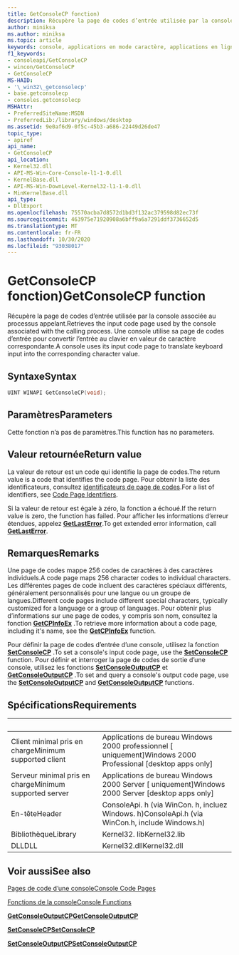 ```yaml
---
title: GetConsoleCP fonction)
description: Récupère la page de codes d’entrée utilisée par la console associée au processus appelant.
author: miniksa
ms.author: miniksa
ms.topic: article
keywords: console, applications en mode caractère, applications en ligne de commande, applications de terminal, API console
f1_keywords:
- consoleapi/GetConsoleCP
- wincon/GetConsoleCP
- GetConsoleCP
MS-HAID:
- '\_win32\_getconsolecp'
- base.getconsolecp
- consoles.getconsolecp
MSHAttr:
- PreferredSiteName:MSDN
- PreferredLib:/library/windows/desktop
ms.assetid: 9e0af6d9-0f5c-45b3-a686-22449d26de47
topic_type:
- apiref
api_name:
- GetConsoleCP
api_location:
- Kernel32.dll
- API-MS-Win-Core-Console-l1-1-0.dll
- KernelBase.dll
- API-MS-Win-DownLevel-Kernel32-l1-1-0.dll
- MinKernelBase.dll
api_type:
- DllExport
ms.openlocfilehash: 75570acba7d8572d1bd3f132ac379598d82ec73f
ms.sourcegitcommit: 463975e71920908a6bff9a6a7291ddf3736652d5
ms.translationtype: MT
ms.contentlocale: fr-FR
ms.lasthandoff: 10/30/2020
ms.locfileid: "93038017"
---
```

# <a name="getconsolecp-function"></a><span data-ttu-id="ff324-104">GetConsoleCP fonction)</span><span class="sxs-lookup"><span data-stu-id="ff324-104">GetConsoleCP function</span></span>

<span data-ttu-id="ff324-105">Récupère la page de codes d’entrée utilisée par la console associée au processus appelant.</span><span class="sxs-lookup"><span data-stu-id="ff324-105">Retrieves the input code page used by the console associated with the calling process.</span></span> <span data-ttu-id="ff324-106">Une console utilise sa page de codes d’entrée pour convertir l’entrée au clavier en valeur de caractère correspondante.</span><span class="sxs-lookup"><span data-stu-id="ff324-106">A console uses its input code page to translate keyboard input into the corresponding character value.</span></span>

## <a name="syntax"></a><span data-ttu-id="ff324-107">Syntaxe</span><span class="sxs-lookup"><span data-stu-id="ff324-107">Syntax</span></span>

```C
UINT WINAPI GetConsoleCP(void);
```

## <a name="parameters"></a><span data-ttu-id="ff324-108">Paramètres</span><span class="sxs-lookup"><span data-stu-id="ff324-108">Parameters</span></span>

<span data-ttu-id="ff324-109">Cette fonction n’a pas de paramètres.</span><span class="sxs-lookup"><span data-stu-id="ff324-109">This function has no parameters.</span></span>

## <a name="return-value"></a><span data-ttu-id="ff324-110">Valeur retournée</span><span class="sxs-lookup"><span data-stu-id="ff324-110">Return value</span></span>

<span data-ttu-id="ff324-111">La valeur de retour est un code qui identifie la page de codes.</span><span class="sxs-lookup"><span data-stu-id="ff324-111">The return value is a code that identifies the code page.</span></span> <span data-ttu-id="ff324-112">Pour obtenir la liste des identificateurs, consultez [identificateurs de page de codes](https://msdn.microsoft.com/library/windows/desktop/dd317756).</span><span class="sxs-lookup"><span data-stu-id="ff324-112">For a list of identifiers, see [Code Page Identifiers](https://msdn.microsoft.com/library/windows/desktop/dd317756).</span></span>

<span data-ttu-id="ff324-113">Si la valeur de retour est égale à zéro, la fonction a échoué.</span><span class="sxs-lookup"><span data-stu-id="ff324-113">If the return value is zero, the function has failed.</span></span> <span data-ttu-id="ff324-114">Pour afficher les informations d’erreur étendues, appelez [**GetLastError**](https://msdn.microsoft.com/library/windows/desktop/ms679360).</span><span class="sxs-lookup"><span data-stu-id="ff324-114">To get extended error information, call [**GetLastError**](https://msdn.microsoft.com/library/windows/desktop/ms679360).</span></span>

## <a name="remarks"></a><span data-ttu-id="ff324-115">Remarques</span><span class="sxs-lookup"><span data-stu-id="ff324-115">Remarks</span></span>

<span data-ttu-id="ff324-116">Une page de codes mappe 256 codes de caractères à des caractères individuels.</span><span class="sxs-lookup"><span data-stu-id="ff324-116">A code page maps 256 character codes to individual characters.</span></span> <span data-ttu-id="ff324-117">Les différentes pages de code incluent des caractères spéciaux différents, généralement personnalisés pour une langue ou un groupe de langues.</span><span class="sxs-lookup"><span data-stu-id="ff324-117">Different code pages include different special characters, typically customized for a language or a group of languages.</span></span> <span data-ttu-id="ff324-118">Pour obtenir plus d’informations sur une page de codes, y compris son nom, consultez la fonction [**GetCPInfoEx**](https://msdn.microsoft.com/library/windows/desktop/dd318081) .</span><span class="sxs-lookup"><span data-stu-id="ff324-118">To retrieve more information about a code page, including it's name, see the [**GetCPInfoEx**](https://msdn.microsoft.com/library/windows/desktop/dd318081) function.</span></span>

<span data-ttu-id="ff324-119">Pour définir la page de codes d’entrée d’une console, utilisez la fonction [**SetConsoleCP**](setconsolecp.md) .</span><span class="sxs-lookup"><span data-stu-id="ff324-119">To set a console's input code page, use the [**SetConsoleCP**](setconsolecp.md) function.</span></span> <span data-ttu-id="ff324-120">Pour définir et interroger la page de codes de sortie d’une console, utilisez les fonctions [**SetConsoleOutputCP**](setconsoleoutputcp.md) et [**GetConsoleOutputCP**](getconsoleoutputcp.md) .</span><span class="sxs-lookup"><span data-stu-id="ff324-120">To set and query a console's output code page, use the [**SetConsoleOutputCP**](setconsoleoutputcp.md) and [**GetConsoleOutputCP**](getconsoleoutputcp.md) functions.</span></span>

## <a name="requirements"></a><span data-ttu-id="ff324-121">Spécifications</span><span class="sxs-lookup"><span data-stu-id="ff324-121">Requirements</span></span>

| &nbsp; | &nbsp; |
|-|-|
| <span data-ttu-id="ff324-122">Client minimal pris en charge</span><span class="sxs-lookup"><span data-stu-id="ff324-122">Minimum supported client</span></span> | <span data-ttu-id="ff324-123">Applications de bureau Windows 2000 professionnel \[ uniquement\]</span><span class="sxs-lookup"><span data-stu-id="ff324-123">Windows 2000 Professional \[desktop apps only\]</span></span> |
| <span data-ttu-id="ff324-124">Serveur minimal pris en charge</span><span class="sxs-lookup"><span data-stu-id="ff324-124">Minimum supported server</span></span> | <span data-ttu-id="ff324-125">Applications de bureau Windows 2000 Server \[ uniquement\]</span><span class="sxs-lookup"><span data-stu-id="ff324-125">Windows 2000 Server \[desktop apps only\]</span></span> |
| <span data-ttu-id="ff324-126">En-tête</span><span class="sxs-lookup"><span data-stu-id="ff324-126">Header</span></span> | <span data-ttu-id="ff324-127">ConsoleApi. h (via WinCon. h, incluez Windows. h)</span><span class="sxs-lookup"><span data-stu-id="ff324-127">ConsoleApi.h (via WinCon.h, include Windows.h)</span></span> |
| <span data-ttu-id="ff324-128">Bibliothèque</span><span class="sxs-lookup"><span data-stu-id="ff324-128">Library</span></span> | <span data-ttu-id="ff324-129">Kernel32. lib</span><span class="sxs-lookup"><span data-stu-id="ff324-129">Kernel32.lib</span></span> |
| <span data-ttu-id="ff324-130">DLL</span><span class="sxs-lookup"><span data-stu-id="ff324-130">DLL</span></span> | <span data-ttu-id="ff324-131">Kernel32.dll</span><span class="sxs-lookup"><span data-stu-id="ff324-131">Kernel32.dll</span></span> |

## <a name="see-also"></a><span data-ttu-id="ff324-132">Voir aussi</span><span class="sxs-lookup"><span data-stu-id="ff324-132">See also</span></span>

[<span data-ttu-id="ff324-133">Pages de code d’une console</span><span class="sxs-lookup"><span data-stu-id="ff324-133">Console Code Pages</span></span>](console-code-pages.md)

[<span data-ttu-id="ff324-134">Fonctions de la console</span><span class="sxs-lookup"><span data-stu-id="ff324-134">Console Functions</span></span>](console-functions.md)

[<span data-ttu-id="ff324-135">**GetConsoleOutputCP**</span><span class="sxs-lookup"><span data-stu-id="ff324-135">**GetConsoleOutputCP**</span></span>](getconsoleoutputcp.md)

[<span data-ttu-id="ff324-136">**SetConsoleCP**</span><span class="sxs-lookup"><span data-stu-id="ff324-136">**SetConsoleCP**</span></span>](setconsolecp.md)

[<span data-ttu-id="ff324-137">**SetConsoleOutputCP**</span><span class="sxs-lookup"><span data-stu-id="ff324-137">**SetConsoleOutputCP**</span></span>](setconsoleoutputcp.md)
